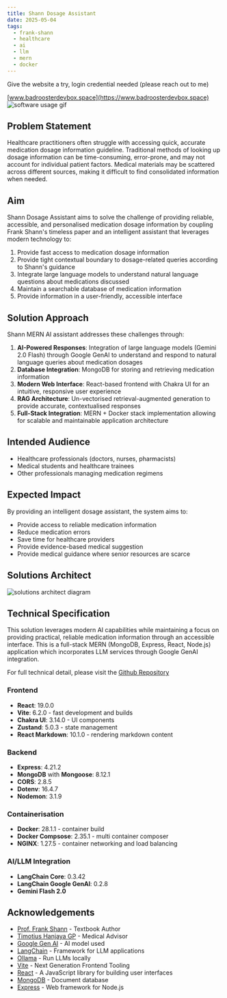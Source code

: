 ```yaml
---
title: Shann Dosage Assistant
date: 2025-05-04
tags:
  - frank-shann
  - healthcare
  - ai
  - llm
  - mern
  - docker
---
```

Give the website a try, login credential needed (please reach out to me)

[www.badroosterdevbox.space](https://www.badroosterdevbox.space)
![software usage gif](/posts/shann/img/shann_output.gif)

## Problem Statement
Healthcare practitioners often struggle with accessing quick, accurate medication dosage information guideline. Traditional methods of looking up dosage information can be time-consuming, error-prone, and may not account for individual patient factors. Medical materials may be scattered across different sources, making it difficult to find consolidated information when needed.

## Aim

Shann Dosage Assistant aims to solve the challenge of providing reliable, accessible, and personalised medication dosage information by coupling Frank Shann's timeless paper and an intelligent assistant that leverages modern technology to:

1. Provide fast access to medication dosage information
2. Provide tight contextual boundary to dosage-related queries according to Shann's guidance
3. Integrate large language models to understand natural language questions about medications discussed
4. Maintain a searchable database of medication information
5. Provide information in a user-friendly, accessible interface

## Solution Approach

Shann MERN AI assistant addresses these challenges through:

1. **AI-Powered Responses**: Integration of large language models (Gemini 2.0 Flash) through Google GenAI to understand and respond to natural language queries about medication dosages
2. **Database Integration**: MongoDB for storing and retrieving medication information
3. **Modern Web Interface**: React-based frontend with Chakra UI for an intuitive, responsive user experience
4. **RAG Architecture**: Un-vectorised retrieval-augmented generation to provide accurate, contextualised responses
5. **Full-Stack Integration**: MERN + Docker stack implementation allowing for scalable and maintainable application architecture

## Intended Audience

- Healthcare professionals (doctors, nurses, pharmacists)
- Medical students and healthcare trainees
- Other professionals managing medication regimens

## Expected Impact

By providing an intelligent dosage assistant, the system aims to:

- Provide access to reliable medication information
- Reduce medication errors
- Save time for healthcare providers
- Provide evidence-based medical suggestion
- Provide medical guidance where senior resources are scarce

## Solutions Architect

![solutions architect diagram](/posts/shann/img/shann_architecture.png)

## Technical Specification

This solution leverages modern AI capabilities while maintaining a focus on providing practical, reliable medication information through an accessible interface. This is a full-stack MERN (MongoDB, Express, React, Node.js) application which incorporates LLM services through Google GenAI integration.  

For full technical detail, please visit the [Github Repository](https://github.com/bad-rooster/shann-mern)
  
### Frontend  
- **React**: 19.0.0  
- **Vite**: 6.2.0 - fast development and builds  
- **Chakra UI**: 3.14.0 - UI components  
- **Zustand**: 5.0.3 - state management  
- **React Markdown**: 10.1.0 - rendering markdown content 
  
### Backend  
- **Express**: 4.21.2  
- **MongoDB** with **Mongoose**: 8.12.1  
- **CORS**: 2.8.5  
- **Dotenv**: 16.4.7  
- **Nodemon**: 3.1.9

### Containerisation
- **Docker**: 28.1.1 - container build
- **Docker Compsose**: 2.35.1 - multi container composer
- **NGINX**: 1.27.5  - container networking and load balancing

  
### AI/LLM Integration  
- **LangChain Core**: 0.3.42  
- **LangChain Google GenAI**: 0.2.8
- **Gemini Flash 2.0**  
  

## Acknowledgements  
- [Prof. Frank Shann](https://findanexpert.unimelb.edu.au/profile/2416-frank-shann) - Textbook Author
- [Timotius Hanjaya GP](https://www.linkedin.com/in/timotius-dr/) - Medical Advisor
- [Google Gen AI](https://cloud.google.com/ai/generative-ai) - AI model used
- [LangChain](https://www.langchain.com/) - Framework for LLM applications  
- [Ollama](https://ollama.ai/) - Run LLMs locally
- [Vite](https://vitejs.dev/) - Next Generation Frontend Tooling  
- [React](https://reactjs.org/) - A JavaScript library for building user interfaces  
- [MongoDB](https://www.mongodb.com/) - Document database  
- [Express](https://expressjs.com/) - Web framework for Node.js  